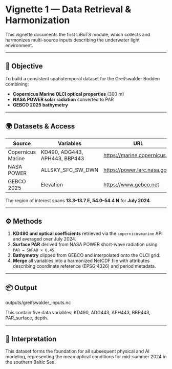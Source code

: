 # Vignette 1 — Data Retrieval & Harmonization

This vignette documents the first LiBuTS module, which collects and harmonizes
multi-source inputs describing the underwater light environment.

---

## 🎯 Objective
To build a consistent spatiotemporal dataset for the Greifswalder Bodden
combining:
- **Copernicus Marine OLCI optical properties** (300 m)
- **NASA POWER solar radiation** converted to PAR
- **GEBCO 2025 bathymetry**

---

## 🌍 Datasets & Access

| Source | Variables | URL |
|--------|------------|-----|
| Copernicus Marine | KD490, ADG443, APH443, BBP443 | <https://marine.copernicus.eu> |
| NASA POWER | ALLSKY_SFC_SW_DWN | <https://power.larc.nasa.gov> |
| GEBCO 2025 | Elevation | <https://www.gebco.net> |

The region of interest spans **13.3–13.7 E, 54.0–54.4 N** for **July 2024**.

---

## ⚙️ Methods

1. **KD490 and optical coefficients** retrieved via the `copernicusmarine` API  
   and averaged over July 2024.
2. **Surface PAR** derived from NASA POWER short-wave radiation using  
   `PAR = SWRAD × 0.45`.
3. **Bathymetry** clipped from GEBCO and interpolated onto the OLCI grid.
4. **Merge** all variables into a harmonized NetCDF file with attributes
   describing coordinate reference (EPSG:4326) and period metadata.

---

## 📦 Output

outputs/greifswalder_inputs.nc


This contain five data variables: KD490, ADG443, APH443, BBP443, PAR_surface, depth.

---

## 💬 Interpretation
This dataset forms the foundation for all subsequent physical and AI modeling,
representing the mean optical conditions for mid-summer 2024 in the southern
Baltic Sea.
